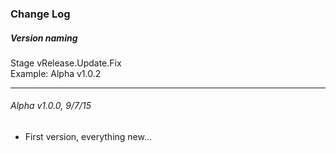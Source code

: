 ### Change Log

##### Version naming
Stage vRelease.Update.Fix <br>
Example: Alpha v1.0.2

<hr>

###### Alpha v1.0.0, 9/7/15 <br>
* First version, everything new...
